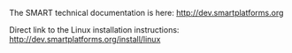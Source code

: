 
The SMART technical documentation is here: <http://dev.smartplatforms.org>

Direct link to the Linux installation instructions:
<http://dev.smartplatforms.org/install/linux>
